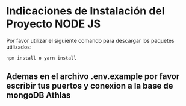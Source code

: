 # Indicaciones de Instalación del Proyecto NODE JS
Por favor utilizar el siguiente comando para  descargar los paquetes utilizados:

```
npm install o yarn install
```

## Ademas en el archivo .env.example por favor escribir tus puertos y conexion a la base de mongoDB Athlas